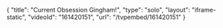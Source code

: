 {
    "title": "Current Obsession Gingham!",
    "type": "solo",
    "layout": "iframe-static",
    "videoId": "161420151",
    "url": "\/tvpembed\/161420151"
}